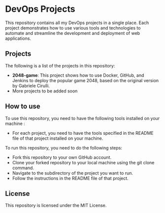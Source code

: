 # DevOps Projects

This repository contains all my DevOps projects in a single place. Each project demonstrates how to use various tools and technologies to automate and streamline the development and deployment of web applications.

## Projects

The following is a list of the projects in this repository:

- **2048-game**: This project shows how to use Docker, GitHub, and Jenkins to deploy the popular game 2048, based on the original version by Gabriele Cirulli.
- More projects to be added soon

## How to use

To use this repository, you need to have the following tools installed on your machine :
- For each project, you need to have the tools specified in the README file of that project installed on your machine.

To run this repository, you need to do the following steps:

- Fork this repository to your own GitHub account.
- Clone your forked repository to your local machine using the git clone command.
- Navigate to the subdirectory of the project you want to run.
- Follow the instructions in the README file of that project.

## License

This repository is licensed under the MIT License. 
